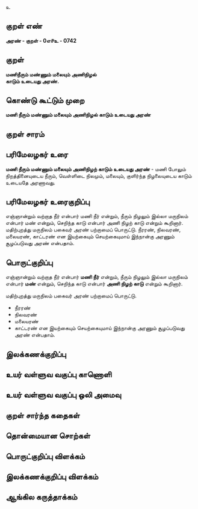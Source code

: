 உ

## குறள் எண் 

**அரண் - குறள் - 0எ௪உ - 0742** 

## குறள் 

**மணிநீரும் மண்ணும் மலையும் அணிநிழல்  
காடும் உடையது அரண்.**

## கொண்டு கூட்டும் முறை

**மணி நீரும் மண்ணும் மலையும் அணிநிழல் காடும் உடையது அரண்** 

## குறள் சாரம் 


## பரிமேலழகர் உரை

**மணி நீரும் மண்ணும் மலையும் அணிநிழற் காடும் உடையது அரண்** - மணி போலும் நிறத்தினையுடைய நீரும், வெள்ளிடை நிலமும், மலையும், குளிர்ந்த நிழலையுடைய காடும் உடையதே அரணாவது.

## பரிமேலழகர் உரைகுறிப்பு   

எஞ்ஞான்றும் வற்றாத நீர் என்பார் மணி நீர் என்றும், நீரும் நிழலும் இல்லா மருநிலம் என்பார் மண் என்றும், செறிந்த காடு என்பார் அணி நிழற் காடு என்றும் கூறினார். மதிற்புறத்து மருநிலம் பகைவர் அரண் பற்றாமைப் பொருட்டு.  நீரரண், நிலவரண், மலையரண், காட்டரண் என இயற்கையும் செயற்கையுமாய் இந்நான்கு அரணும் சூழப்படுவது அரண் என்பதாம்.

## பொருட்குறிப்பு 

எஞ்ஞான்றும் வற்றாத நீர் என்பார் **மணி நீர்** என்றும், நீரும் நிழலும் இல்லா மருநிலம் என்பார் **மண்** என்றும், செறிந்த காடு என்பார் **அணி நிழற் காடு** என்றும் கூறினார். 

மதிற்புறத்து மருநிலம் பகைவர் அரண் பற்றாமைப் பொருட்டு. 
* நீரரண் 
* நிலவரண் 
* மலையரண் 
* காட்டரண் என இயற்கையும் செயற்கையுமாய் இந்நான்கு அரணும் சூழப்படுவது அரண் என்பதாம்.

## இலக்கணக்குறிப்பு  


## உயர் வள்ளுவ வகுப்பு காணொளி


## உயர் வள்ளுவ வகுப்பு ஒலி அமைவு 

 
## குறள் சார்ந்த கதைகள் 


## தொன்மையான சொற்கள்


## பொருட்குறிப்பு விளக்கம்


## இலக்கணக்குறிப்பு விளக்கம்


## ஆங்கில கருத்தாக்கம் 


